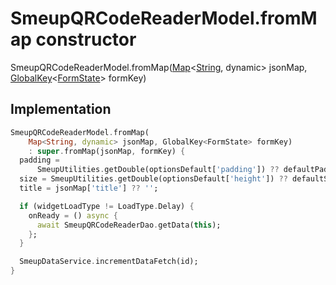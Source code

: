 


# SmeupQRCodeReaderModel.fromMap constructor







SmeupQRCodeReaderModel.fromMap([Map](https://api.flutter.dev/flutter/dart-core/Map-class.html)&lt;[String](https://api.flutter.dev/flutter/dart-core/String-class.html), dynamic> jsonMap, [GlobalKey](https://api.flutter.dev/flutter/widgets/GlobalKey-class.html)&lt;[FormState](https://api.flutter.dev/flutter/widgets/FormState-class.html)> formKey)





## Implementation

```dart
SmeupQRCodeReaderModel.fromMap(
    Map<String, dynamic> jsonMap, GlobalKey<FormState> formKey)
    : super.fromMap(jsonMap, formKey) {
  padding =
      SmeupUtilities.getDouble(optionsDefault['padding']) ?? defaultPadding;
  size = SmeupUtilities.getDouble(optionsDefault['height']) ?? defaultSize;
  title = jsonMap['title'] ?? '';

  if (widgetLoadType != LoadType.Delay) {
    onReady = () async {
      await SmeupQRCodeReaderDao.getData(this);
    };
  }

  SmeupDataService.incrementDataFetch(id);
}
```








